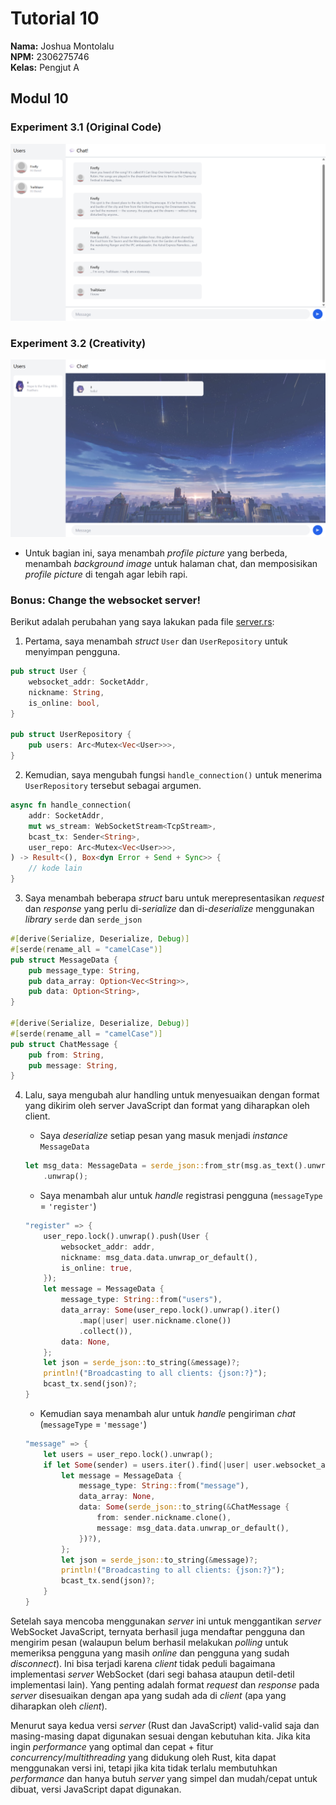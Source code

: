 # Tutorial 10
**Nama:**   Joshua Montolalu<br>
**NPM:**    2306275746<br>
**Kelas:**  Pengjut A<br>

## Modul 10
### Experiment 3.1 (Original Code)
![Gambar menggunakan WebChat](OriginalCode.png)

### Experiment 3.2 (Creativity)
![Gambar WebChat setelah dimodifikasi](Creativity.png)
- Untuk bagian ini, saya menambah *profile picture* yang berbeda, menambah *background image* untuk halaman chat, dan memposisikan *profile picture* di tengah agar lebih rapi.

### Bonus: Change the websocket server!
Berikut adalah perubahan yang saya lakukan pada file [server.rs](broadcast-chat/src/bin/server.rs):
1. Pertama, saya menambah *struct* `User` dan `UserRepository` untuk menyimpan pengguna.
```rs
pub struct User {
    websocket_addr: SocketAddr,
    nickname: String,
    is_online: bool,
}

pub struct UserRepository {
    pub users: Arc<Mutex<Vec<User>>>,
}
```

2. Kemudian, saya mengubah fungsi `handle_connection()` untuk menerima `UserRepository` tersebut sebagai argumen.
```rs
async fn handle_connection(
    addr: SocketAddr,
    mut ws_stream: WebSocketStream<TcpStream>,
    bcast_tx: Sender<String>,
    user_repo: Arc<Mutex<Vec<User>>>,
) -> Result<(), Box<dyn Error + Send + Sync>> {
    // kode lain
}
```

3. Saya menambah beberapa *struct* baru untuk merepresentasikan *request* dan *response* yang perlu di-*serialize* dan di-*deserialize* menggunakan *library* `serde` dan `serde_json` 
```rs
#[derive(Serialize, Deserialize, Debug)]
#[serde(rename_all = "camelCase")]
pub struct MessageData {
    pub message_type: String,
    pub data_array: Option<Vec<String>>,
    pub data: Option<String>,
}

#[derive(Serialize, Deserialize, Debug)]
#[serde(rename_all = "camelCase")]
pub struct ChatMessage {
    pub from: String,
    pub message: String,
}
```

4. Lalu, saya mengubah alur handling untuk menyesuaikan dengan format yang dikirim oleh server JavaScript dan format yang diharapkan oleh client.
    - Saya *deserialize* setiap pesan yang masuk menjadi *instance* `MessageData`
    ```rs
    let msg_data: MessageData = serde_json::from_str(msg.as_text().unwrap_or_default())
        .unwrap();
    ```

    - Saya menambah alur untuk *handle* registrasi pengguna (`messageType` = `'register'`)
    ```rs
    "register" => {
        user_repo.lock().unwrap().push(User {
            websocket_addr: addr,
            nickname: msg_data.data.unwrap_or_default(),
            is_online: true,
        });
        let message = MessageData {
            message_type: String::from("users"),
            data_array: Some(user_repo.lock().unwrap().iter()
                .map(|user| user.nickname.clone())
                .collect()),
            data: None,
        };
        let json = serde_json::to_string(&message)?;
        println!("Broadcasting to all clients: {json:?}");
        bcast_tx.send(json)?;
    }
    ```

    - Kemudian saya menambah alur untuk *handle* pengiriman *chat* (`messageType` = `'message'`)
    ```rs
    "message" => {
        let users = user_repo.lock().unwrap();
        if let Some(sender) = users.iter().find(|user| user.websocket_addr == addr) {
            let message = MessageData {
                message_type: String::from("message"),
                data_array: None,
                data: Some(serde_json::to_string(&ChatMessage {
                    from: sender.nickname.clone(),
                    message: msg_data.data.unwrap_or_default(),
                })?),
            };
            let json = serde_json::to_string(&message)?;
            println!("Broadcasting to all clients: {json:?}");
            bcast_tx.send(json)?;
        }
    }
    ```

Setelah saya mencoba menggunakan *server* ini untuk menggantikan *server* WebSocket JavaScript, ternyata berhasil juga mendaftar pengguna dan mengirim pesan (walaupun belum berhasil melakukan *polling* untuk memeriksa pengguna yang masih *online* dan pengguna yang sudah *disconnect*). Ini bisa terjadi karena *client* tidak peduli bagaimana implementasi *server* WebSocket (dari segi bahasa ataupun detil-detil implementasi lain). Yang penting adalah format *request* dan *response* pada *server* disesuaikan dengan apa yang sudah ada di *client* (apa yang diharapkan oleh *client*).

Menurut saya kedua versi *server* (Rust dan JavaScript) valid-valid saja dan masing-masing dapat digunakan sesuai dengan kebutuhan kita. Jika kita ingin *performance* yang optimal dan cepat + fitur *concurrency*/*multithreading* yang didukung oleh Rust, kita dapat menggunakan versi ini, tetapi jika kita tidak terlalu membutuhkan *performance* dan hanya butuh *server* yang simpel dan mudah/cepat untuk dibuat, versi JavaScript dapat digunakan.
